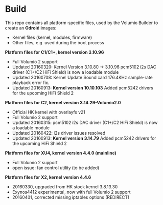 Build
=====

This repo contains all platform-specific files, used by the Volumio Builder to create an **Odroid** images:

- Kernel files (kernel, modules, firmware)
- Other files, e.g. used during the boot process

**Platform files for C1/C1+, kernel version 3.10.96**
- Full Volumio 2 support
- Updated 20160320: Kernel Version 3.10.80 -> 3.10.96
                    pcm5102 i2s DAC driver (C1+/C2 HiFi Shield) is now a loadable module
- Updated 20160708: Kernel Update
		    Sound card 176.4KHz sample-rate playback error fix.
- Updated 20160913: **Kernel version 10.10.103**
		    Added pcm5242 drivers for the upcoming HiFi Shield 2
	
**Platform files for C2, kernel version 3.14.29-Volumio2.0**
- Official HK kernel with overlayfs v21
- Full Volumio 2 support
- Updated 20160315: pcm5102 i2s DAC driver (C1+/C2 HiFi Shield) is now a loadable module
- Updated 20160422: i2s driver issues resolved
- Updated 20160913: **Kernel version 3.14.79**
                    Added pcm5242 drivers for the upcoming HiFi Shield 2

**Platform files for XU4, kernel version 4.4.0 (mainline)**
- Full Volumio 2 support  
- open issue: fan control utility (to be added)

**Platform files for X2, kernel version 4.4.6**
- 20160330, upgraded from HK stock kernel 3.8.13.30
- Exynos4412 experimental, now with full Volumio 2 support
- 20160401, corrected missing iptables options (REDIRECT)

